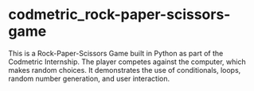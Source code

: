 # codmetric_rock-paper-scissors-game
This is a Rock-Paper-Scissors Game built in Python as part of the Codmetric Internship. The player competes against the computer, which makes random choices. It demonstrates the use of conditionals, loops, random number generation, and user interaction.
